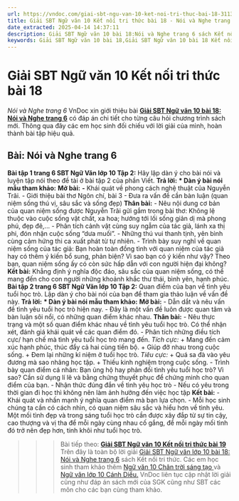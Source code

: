 ```yaml
---
url: https://vndoc.com/giai-sbt-ngu-van-10-ket-noi-tri-thuc-bai-18-311355
title: Giải SBT Ngữ văn 10 Kết nối tri thức bài 18 - Nói và Nghe trang 6 - VnDoc.com
date_extracted: 2025-04-14 14:37:11
description: Giải SBT Ngữ văn 10 bài 18:Nói và Nghe trang 6 sách Kết nối tri thức có đáp án chi tiết cho các bạn cùng tham khảo.
keywords: Giải SBT Ngữ văn 10 bài 18,Giải SBT Ngữ văn 10 bài 18 Kết nối tri thức,Giải sách bài tập Ngữ văn KNTT lớp 10,Ngữ văn lớp 10 Kết nối tri thức,giải bài tập ngữ văn lớp 10,bài Nói và Nghe trang 6,giải SBT ngữ văn 10 KNTT trang 6
---
```


# Giải SBT Ngữ văn 10 Kết nối tri thức bài 18
 _Nói và Nghe trang 6_
VnDoc xin giới thiệu bài **[Giải SBT Ngữ văn 10 bài 18: Nói và Nghe trang 6](<https://vndoc.com/giai-sbt-ngu-van-10-ket-noi-tri-thuc-bai-18-311355>)** có đáp án chi tiết cho từng câu hỏi chương trình sách mới. Thông qua đây các em học sinh đối chiếu với lời giải của mình, hoàn thành bài tập hiệu quả.
## **Bài: Nói và Nghe trang 6**
**Bài tập 1 trang 6 SBT Ngữ Văn lớp 10 Tập 2:** Hãy lập dàn ý cho bài nói và luyện tập nói theo đề tài ở bài tập 2 của phần Viết.
**Trả lời:**
**\* Dàn ý bài nói mẫu tham khảo:**
**Mở bài:**
**-** Khái quát về phong cách nghệ thuật của Nguyễn Trãi.
\- Giới thiệu bài thơ Ngôn chí, bài 3
\- Đưa ra vấn đề cần bàn luận \(quan niệm sống thú vị, sâu sắc và sống đẹp\)
**Thân bài:**
\- Nêu nội dung cơ bản của quan niệm sống được Nguyễn Trãi gửi gắm trong bài thơ: Không lệ thuộc vào cuộc sống vật chất, xa hoa; hướng tới lối sống giản dị mà phong phú, đẹp đẽ,...
\- Phân tích cảnh vật cùng suy ngẫm của tác giả, lánh xa thị phi, đón nhận cuộc sống “dưa muối”.
\- Những thú vui thanh tịnh, yên bình cùng cảm hứng thi ca xuất phát từ tự nhiên.
\- Trình bày suy nghĩ về quan niệm sống của tác giả: Bạn hoàn toàn đồng tình với quan niệm của tác giả hay có thêm ý kiến bổ sung, phản biện? Vì sao bạn có ý kiến như vậy? Theo bạn, quan niệm sống ấy có còn sức hấp dẫn với con người hiện đại không?
**Kết bài:** Khẳng định ý nghĩa độc đáo, sâu sắc của quan niệm sống, có thể mang đến cho con người những khoảnh khắc thư thái, bình yên, hạnh phúc.
**Bài tập 2 trang 6 SBT Ngữ Văn lớp 10 Tập 2:** Quan điểm của bạn về tình yêu tuổi học trò. Lập dàn ý cho bài nói của bạn để tham gia thảo luận về vấn đề này.
**Trả lời:**
**\* Dàn ý bài nói mẫu tham khảo:**
**Mở bài:**
\- Dẫn dắt và nêu vấn đề tình yêu tuổi học trò hiện nay.
\- Đây là một vấn đề luôn được quan tâm và bàn luận sôi nổi, có những quan điểm khác nhau.
**Thân bài:**
\- Nêu thực trạng và một số quan điểm khác nhau về tình yêu tuổi học trò. Có thể nhận xét, đánh giá khái quát về các quan điểm đó.
\- Phân tích những điều tích cực/ hạn chế mà tình yêu tuổi học trò mang đến.
_Tích cực:_
\+ Mang đến cảm xúc hạnh phúc, thúc đẩy cả hai cùng tiến bộ.
\+ Giúp đỡ nhau trong cuộc sống.
\+ Đem lại những kỉ niệm ở tuổi học trò.
_Tiêu cực:_
\+ Quá sa đà vào yêu đương mà sao nhãng học tập.
\+ Thiếu kinh nghiệm trọng cuộc sống.
\- Trình bày quan điểm cá nhân: Bạn ủng hộ hay phản đối tình yêu tuổi học trò? Vì sao? Cần sử dụng lí lẽ và bằng chứng thuyết phục để chứng minh cho quan điểm
của bạn.
\- Nhận thức đúng đắn về tình yêu học trò
\- Nếu có yêu trong thời gian đi học thì không nên làm ảnh hưởng đến việc học tập
**Kết bài:**
\- Khái quát và nhấn mạnh ý nghĩa quan điểm mà bạn lựa chọn.
\- Mỗi học sinh chúng ta cần có cách nhìn, có quan niệm sâu sắc và hiểu hơn về tình yêu. Một mối tình đẹp và trong sáng tuổi học trò cần được xây đắp từ sự tin cậy, cao thượng và vị tha để mỗi ngày cùng nhau cố gắng, để mỗi ngày mối tình đó trở nên đẹp hơn, tinh khôi như tuổi học trò.
>>> Bài tiếp theo: [**Giải SBT Ngữ văn 10 Kết nối tri thức bài 19**](<https://vndoc.com/giai-sbt-ngu-van-10-ket-noi-tri-thuc-bai-19-311356>)
Trên đây là toàn bộ lời giải [Giải SBT Ngữ văn lớp 10 bài 18: Nói và Nghe trang 6](<https://vndoc.com/giai-sbt-ngu-van-10-ket-noi-tri-thuc-bai-18-311355>) sách Kết nối tri thức. Các em học sinh tham khảo thêm [Ngữ văn 10 Chân trời sáng tạo ](<https://vndoc.com/ngu-van-10-chan-troi-sang-tao-tap1>)và [Ngữ văn lớp 10 Cánh Diều.](<https://vndoc.com/ngu-van-10-canh-dieu-tap1>) VnDoc liên tục cập nhật lời giải cũng như đáp án sách mới của SGK cũng như SBT các môn cho các bạn cùng tham khảo.
